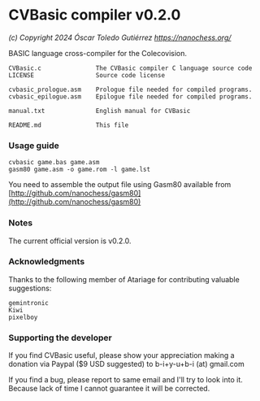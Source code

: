 # CVBasic compiler v0.2.0
*(c) Copyright 2024 Óscar Toledo Gutiérrez*
*https://nanochess.org/*

BASIC language cross-compiler for the Colecovision.

    CVBasic.c               The CVBasic compiler C language source code
    LICENSE                 Source code license

    cvbasic_prologue.asm    Prologue file needed for compiled programs.
    cvbasic_epilogue.asm    Epilogue file needed for compiled programs.

    manual.txt              English manual for CVBasic

    README.md               This file


### Usage guide

    cvbasic game.bas game.asm
    gasm80 game.asm -o game.rom -l game.lst

You need to assemble the output file using Gasm80 available from [http://github.com/nanochess/gasm80](http://github.com/nanochess/gasm80)


### Notes

The current official version is v0.2.0.


### Acknowledgments

Thanks to the following member of Atariage for contributing valuable suggestions:

    gemintronic
    Kiwi
    pixelboy

### Supporting the developer

If you find CVBasic useful, please show your appreciation making a donation via Paypal ($9 USD suggested) to b-i+y-u+b-i (at) gmail.com

If you find a bug, please report to same email and I'll try to look into it. Because lack of time I cannot guarantee it will be corrected.
